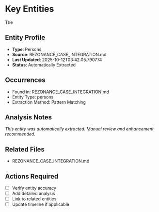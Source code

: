 # Key Entities

The

## Entity Profile
- **Type**: Persons
- **Source**: REZONANCE_CASE_INTEGRATION.md
- **Last Updated**: 2025-10-12T03:42:05.790774
- **Status**: Automatically Extracted

## Occurrences
- Found in: REZONANCE_CASE_INTEGRATION.md
- Entity Type: persons
- Extraction Method: Pattern Matching

## Analysis Notes
*This entity was automatically extracted. Manual review and enhancement recommended.*

## Related Files
- REZONANCE_CASE_INTEGRATION.md

## Actions Required
- [ ] Verify entity accuracy
- [ ] Add detailed analysis
- [ ] Link to related entities
- [ ] Update timeline if applicable
